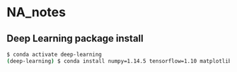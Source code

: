 # NA_notes

## Deep Learning package install
```bash
$ conda activate deep-learning
(deep-learning) $ conda install numpy=1.14.5 tensorflow=1.10 matplotlib=2 jupyter_client=5.3.1 jupyter notebook seaborn scikit-learn setuptools=39.1.0 cython
```
